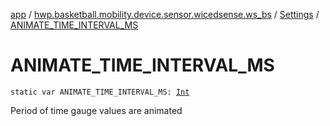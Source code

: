 [app](../../index.md) / [hwp.basketball.mobility.device.sensor.wicedsense.ws_bs](../index.md) / [Settings](index.md) / [ANIMATE_TIME_INTERVAL_MS](.)

# ANIMATE_TIME_INTERVAL_MS

`static var ANIMATE_TIME_INTERVAL_MS: `[`Int`](https://kotlinlang.org/api/latest/jvm/stdlib/kotlin/-int/index.html)

Period of time gauge values are animated

